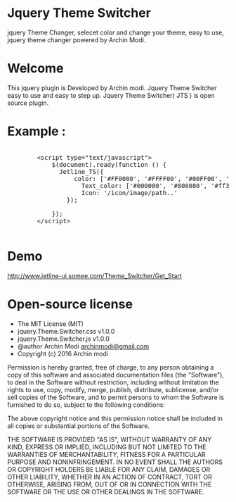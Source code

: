 # Jquery Theme Switcher
jquery Theme Changer, selecet color and change your theme, easy to use, jquery theme changer powered by Archin Modi.

# Welcome

This jquery plugin is Developed by Archin modi. Jquery Theme Switcher easy to use and easy to step up.
Jquery Theme Switcher( JTS ) is open source plugin. 

# Example :
<pre>
 
        &#60;script type="text/javascript"&#62;                      
            $(document).ready(function () {
              Jetline_TS({
                  color: ['#FF0000', '#FFFF00', '#00FF00', '#00FFFF', '#0000FF'],
                    Text_color: ['#000000', '#808080', '#ff3'],
                    Icon: '/icon/image/path..'
                });
                           
            });
        &#60;/script&#62;
        
</pre>

# Demo

 http://www.jetline-ui.somee.com/Theme_Switcher/Get_Start


# Open-source license

* The MIT License (MIT)
* jquery.Theme.Switcher.css v1.0.0
* jquery.Theme.Switcher.js v1.0.0
* @author Archin Modi <archinmodi@gmail.com>
* Copyright (c) 2016 Archin modi

Permission is hereby granted, free of charge, to any person obtaining a copy
of this software and associated documentation files (the "Software"), to deal
in the Software without restriction, including without limitation the rights
to use, copy, modify, merge, publish, distribute, sublicense, and/or sell
copies of the Software, and to permit persons to whom the Software is
furnished to do so, subject to the following conditions:

The above copyright notice and this permission notice shall be included in all
copies or substantial portions of the Software.

THE SOFTWARE IS PROVIDED "AS IS", WITHOUT WARRANTY OF ANY KIND, EXPRESS OR
IMPLIED, INCLUDING BUT NOT LIMITED TO THE WARRANTIES OF MERCHANTABILITY,
FITNESS FOR A PARTICULAR PURPOSE AND NONINFRINGEMENT. IN NO EVENT SHALL THE
AUTHORS OR COPYRIGHT HOLDERS BE LIABLE FOR ANY CLAIM, DAMAGES OR OTHER
LIABILITY, WHETHER IN AN ACTION OF CONTRACT, TORT OR OTHERWISE, ARISING FROM,
OUT OF OR IN CONNECTION WITH THE SOFTWARE OR THE USE OR OTHER DEALINGS IN THE
SOFTWARE.
 
